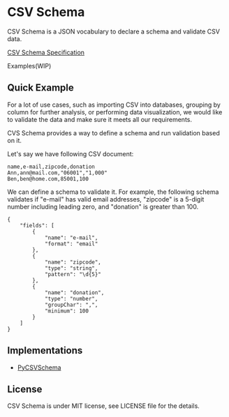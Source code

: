 # CSV Schema
CSV Schema is a JSON vocabulary to declare a schema and validate CSV data.

[CSV Schema Specification](specification.md)

Examples(WIP)

## Quick Example

For a lot of use cases, such as importing CSV into databases, grouping by column for further analysis, or performing data visualization, we would like to validate the data and make sure it meets all our requirements.

CVS Schema provides a way to define a schema and run validation based on it.

Let's say we have following CSV document:

```
name,e-mail,zipcode,donation
Ann,ann@mail.com,"06001","1,000"
Ben,ben@home.com,85001,100
```

We can define a schema to validate it. For example, the following schema validates if "e-mail" has valid email addresses, "zipcode" is a 5-digit number including leading zero, and "donation" is greater than 100.

```
{
    "fields": [
        {
            "name": "e-mail",
            "format": "email"
        },
        {
            "name": "zipcode",
            "type": "string",
            "pattern": "\d{5}"
        },
        {
            "name": "donation",
            "type": "number",
            "groupChar": ",",
            "minimum": 100
        }
    ]
}
```

## Implementations

* [PyCSVSchema](https://github.com/crowdskout/PyCSVSchema)

## License

CSV Schema is under MIT license, see LICENSE file for the details.
